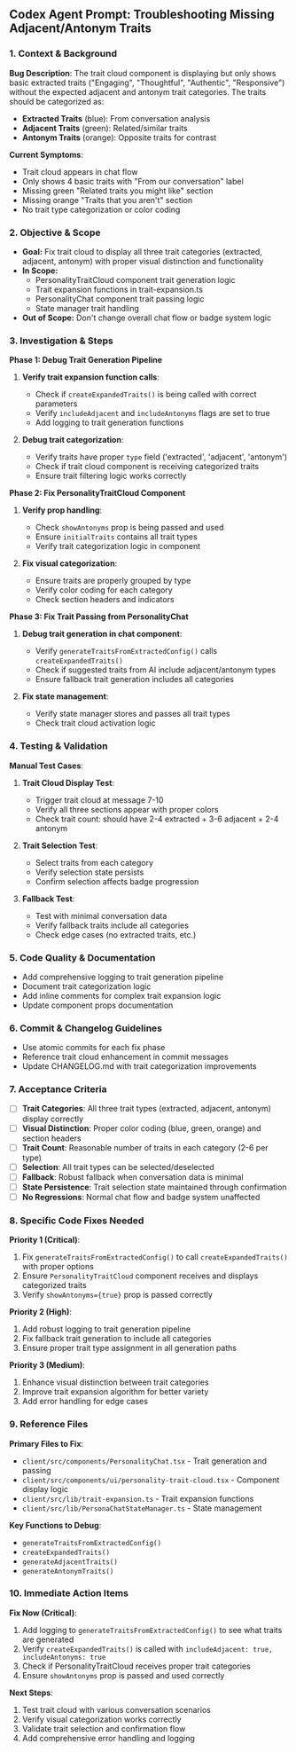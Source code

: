 
## Codex Agent Prompt: Troubleshooting Missing Adjacent/Antonym Traits

### 1. Context & Background

**Bug Description**: The trait cloud component is displaying but only shows basic extracted traits ("Engaging", "Thoughtful", "Authentic", "Responsive") without the expected adjacent and antonym trait categories. The traits should be categorized as:
- **Extracted Traits** (blue): From conversation analysis
- **Adjacent Traits** (green): Related/similar traits  
- **Antonym Traits** (orange): Opposite traits for contrast

**Current Symptoms**:
- Trait cloud appears in chat flow
- Only shows 4 basic traits with "From our conversation" label
- Missing green "Related traits you might like" section
- Missing orange "Traits that you aren't" section
- No trait type categorization or color coding

### 2. Objective & Scope

- **Goal:** Fix trait cloud to display all three trait categories (extracted, adjacent, antonym) with proper visual distinction and functionality
- **In Scope:** 
  - PersonalityTraitCloud component trait generation logic
  - Trait expansion functions in trait-expansion.ts
  - PersonalityChat component trait passing logic
  - State manager trait handling
- **Out of Scope:** Don't change overall chat flow or badge system logic

### 3. Investigation & Steps

**Phase 1: Debug Trait Generation Pipeline**
1. **Verify trait expansion function calls**:
   - Check if `createExpandedTraits()` is being called with correct parameters
   - Verify `includeAdjacent` and `includeAntonyms` flags are set to true
   - Add logging to trait generation functions

2. **Debug trait categorization**:
   - Verify traits have proper `type` field ('extracted', 'adjacent', 'antonym')
   - Check if trait cloud component is receiving categorized traits
   - Ensure trait filtering logic works correctly

**Phase 2: Fix PersonalityTraitCloud Component**
1. **Verify prop handling**:
   - Check `showAntonyms` prop is being passed and used
   - Ensure `initialTraits` contains all trait types
   - Verify trait categorization logic in component

2. **Fix visual categorization**:
   - Ensure traits are properly grouped by type
   - Verify color coding for each category
   - Check section headers and indicators

**Phase 3: Fix Trait Passing from PersonalityChat**
1. **Debug trait generation in chat component**:
   - Verify `generateTraitsFromExtractedConfig()` calls `createExpandedTraits()`
   - Check if suggested traits from AI include adjacent/antonym types
   - Ensure fallback trait generation includes all categories

2. **Fix state management**:
   - Verify state manager stores and passes all trait types
   - Check trait cloud activation logic

### 4. Testing & Validation

**Manual Test Cases**:
1. **Trait Cloud Display Test**:
   - Trigger trait cloud at message 7-10
   - Verify all three sections appear with proper colors
   - Check trait count: should have 2-4 extracted + 3-6 adjacent + 2-4 antonym

2. **Trait Selection Test**:
   - Select traits from each category
   - Verify selection state persists
   - Confirm selection affects badge progression

3. **Fallback Test**:
   - Test with minimal conversation data
   - Verify fallback traits include all categories
   - Check edge cases (no extracted traits, etc.)

### 5. Code Quality & Documentation

- Add comprehensive logging to trait generation pipeline
- Document trait categorization logic
- Add inline comments for complex trait expansion logic
- Update component props documentation

### 6. Commit & Changelog Guidelines

- Use atomic commits for each fix phase
- Reference trait cloud enhancement in commit messages
- Update CHANGELOG.md with trait categorization improvements

### 7. Acceptance Criteria

- [ ] **Trait Categories**: All three trait types (extracted, adjacent, antonym) display correctly
- [ ] **Visual Distinction**: Proper color coding (blue, green, orange) and section headers
- [ ] **Trait Count**: Reasonable number of traits in each category (2-6 per type)
- [ ] **Selection**: All trait types can be selected/deselected
- [ ] **Fallback**: Robust fallback when conversation data is minimal
- [ ] **State Persistence**: Trait selection state maintained through confirmation
- [ ] **No Regressions**: Normal chat flow and badge system unaffected

### 8. Specific Code Fixes Needed

**Priority 1 (Critical)**:
1. Fix `generateTraitsFromExtractedConfig()` to call `createExpandedTraits()` with proper options
2. Ensure `PersonalityTraitCloud` component receives and displays categorized traits
3. Verify `showAntonyms={true}` prop is passed correctly

**Priority 2 (High)**:
1. Add robust logging to trait generation pipeline
2. Fix fallback trait generation to include all categories
3. Ensure proper trait type assignment in all generation paths

**Priority 3 (Medium)**:
1. Enhance visual distinction between trait categories
2. Improve trait expansion algorithm for better variety
3. Add error handling for edge cases

### 9. Reference Files

**Primary Files to Fix**:
- `client/src/components/PersonalityChat.tsx` - Trait generation and passing
- `client/src/components/ui/personality-trait-cloud.tsx` - Component display logic
- `client/src/lib/trait-expansion.ts` - Trait expansion functions
- `client/src/lib/PersonaChatStateManager.ts` - State management

**Key Functions to Debug**:
- `generateTraitsFromExtractedConfig()`
- `createExpandedTraits()`
- `generateAdjacentTraits()`
- `generateAntonymTraits()`

### 10. Immediate Action Items

**Fix Now (Critical)**:
1. Add logging to `generateTraitsFromExtractedConfig()` to see what traits are generated
2. Verify `createExpandedTraits()` is called with `includeAdjacent: true, includeAntonyms: true`
3. Check if PersonalityTraitCloud receives proper trait categories
4. Ensure `showAntonyms` prop is passed and used correctly

**Next Steps**:
1. Test trait cloud with various conversation scenarios
2. Verify visual categorization works correctly
3. Validate trait selection and confirmation flow
4. Add comprehensive error handling and logging
